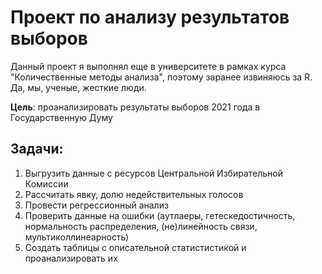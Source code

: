 # Проект по анализу результатов выборов 

Данный проект я выполнял еще в университете в рамках курса "Количественные методы анализа", поэтому заранее извиняюсь за R. Да, мы, ученые, жесткие люди. 

**Цель**: проанализировать результаты выборов 2021 года в Государственную Думу

## Задачи: 
1. Выгрузить данные с ресурсов Центральной Избирательной Комиссии
2. Рассчитать явку, долю недействительных голосов
3. Провести регрессионный анализ
4. Проверить данные на ошибки (аутлаеры, гетескедостичность, нормальность распределения, (не)линейность связи, мультиколлинеарность)
5. Создать таблицы с описательной статистистикой и проанализировать их

